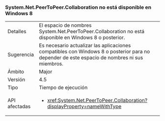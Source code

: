 ### <a name="systemnetpeertopeercollaboration-unavailable-on-windows-8"></a>System.Net.PeerToPeer.Collaboration no está disponible en Windows 8

|   |   |
|---|---|
|Detalles|El espacio de nombres System.Net.PeerToPeer.Collaboration no está disponible en Windows 8 o posterior.|
|Sugerencia|Es necesario actualizar las aplicaciones compatibles con Windows 8 o posterior para no depender de este espacio de nombres ni sus miembros.|
|Ámbito|Major|
|Versión|4.5|
|Tipo|Tiempo de ejecución|
|API afectadas|<ul><li><xref:System.Net.PeerToPeer.Collaboration?displayProperty=nameWithType></li></ul>|

